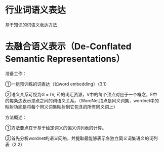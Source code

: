 # 行业词语义表达
基于知识的词语义表达方法

去融合语义表示（De-Conflated Semantic Representations）
=====
准备工作：

  ①一组预训练的词表达（如word embedding）（3.1）
  
  ②语义关系可视为G = (V, E)的词汇资源，V中的每个顶点对应于一个概念，E中的每条边表示顶点之间的词语义关系。（WordNet顶点是同义词集，wordnet中的映射功能是将每个同义词集映射到它包含的所有同义词上）
  
方法概述：

  ①方法要点在于基于给定词义的偏义词列表的计算。
  
  ②首先分析wordnet的语义网络，并提取最能够表示各独立同义词集语义的词列表（2.2）
